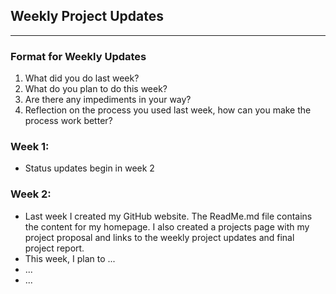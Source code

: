 <!---
layout: page
title: "Updates"
permalink: /updates
--->

## Weekly Project Updates
---
### Format for Weekly Updates
1. What did you do last week?
2. What do you plan to do this week?
3. Are there any impediments in your way?
4. Reflection on the process you used last week, how can you make the process work better? 

### Week 1:
* Status updates begin in week 2

### Week 2:
* Last week I created my GitHub website. The ReadMe.md file contains the content for my homepage. I also created a projects page with my project proposal and links to the weekly project updates and final project report.
* This week, I plan to ...
* ...
* ...
